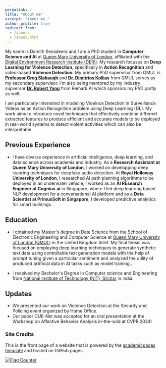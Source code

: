 ```yaml
---
permalink: /
title: "About me"
excerpt: "About me."
author_profile: true
redirect_from: 
  - /about/
  - /about.html
---
```


My name is Damith Senadeera and I am a PhD student in **Computer Science and AI** at [Queen Mary University of London](https://www.qmul.ac.uk/), affiliated with the [Digital Environment Research Institute (DERI)](https://www.qmul.ac.uk/deri/). My research focuses on **Deep Learning for Violence Detection**, specifically in **Action Recognition** and video-based **Violence Detection**. My primary PhD supervisor from QMUL is **[Professor Greg Slabaugh](http://eecs.qmul.ac.uk/profiles/slabaughgreg.html)** and **[Dr. Dimitrios Kollias](https://sites.google.com/view/dimitrioskollias/)** from QMUL serves as my secondary supervisor. I'm also being mentored by my industry supversor **[Dr. Robert Yang](https://sites.google.com/view/dimitrioskollias/)** from Remark AI which sponsors my PhD partly as well..

I am particularly interested in modeling Vioelnce Detection in Surveillance Videos as an Action Recognition problem using Deep Learning (DL). My work aims to introduce novel techniques that effectively combine differnet extracted features to produce efficient and accurate models to be deployed in real-world systems to detect violent activities which can also be interpretable.


## Previous Experience 

* I have diverse experience in artificial intelligence, deep learning, and data science across academia and industry. As a **Research Assistant at Queen Mary University of London**, I worked on developping deep leanring techniques for deepfake audio detection. At **Royal Holloway University of London**, I researched AI path planning algorithms to be deployed in an underwater vehicle, I worked as an **AI REsearch Engineer at Cognius.ai** in Singapore, where I led deep leanring based NLP development for a conversational AI platform and as a **Data Scientist at PrimusSoft in Singapore**, I developed predictive analytics for smart buildings.


## Education  
* I obtained my Master's degree in Data Science from the School of Electronic Engineering and Computer Science at [Queen Mary University of London (QMUL)](https://www.qmul.ac.uk/eecs/) in the United Kingdom itslef. My final thesis was focused on employing deep learning techniques to generate synthetic text data using controllable text generation models with the help of prompt tuning given a particular sentiment and analyzed the utility of produced artificial data in AI tasks such as model training.. 

* I received my Bachelor's Degree in Computer science and Engineering from [National Institute of Technology (NIT), Silchar](http://www.nits.ac.in/) in India.

## Updates

- We presented our work on Violence Detection at the Security and Policing event organized by Home Office.
- Our paper CUE-Net was accepted for an oral presentation at the Workshop on Affective Behavior Analysis in-the-wild at CVPR 2024!

  
### Site Credits
This is the front page of a website that is powered by the [academicpages template](https://github.com/academicpages/academicpages.github.io) and hosted on GitHub pages. 

<a href="https://info.flagcounter.com/djR8"><img src="https://s01.flagcounter.com/map/djR8/size_l/txt_000000/border_CCCCCC/pageviews_0/viewers_0/flags_0/" alt="Flag Counter" border="0"></a>